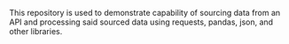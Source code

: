 This repository is used to demonstrate capability of sourcing data from an API and processing said sourced data using requests, pandas, json, and other libraries. 

